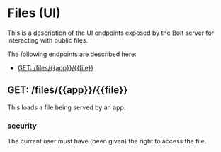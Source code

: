 # Files \(UI\)

This is a description of the UI endpoints exposed by the Bolt server for interacting with public files.

The following endpoints are described here:

* [GET: \/files\/{{app}}\/{{file}}](#get-filesappfile)

## GET: \/files\/{{app}}\/{{file}}

This loads a file being served by an app.

### security

The current user must have \(been given\) the right to access the file.

